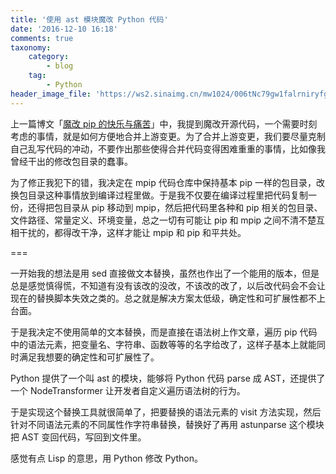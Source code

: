 ```yaml
---
title: '使用 ast 模块魔改 Python 代码'
date: '2016-12-10 16:18'
comments: true
taxonomy:
    category:
        - blog
    tag:
        - Python
header_image_file: 'https://ws2.sinaimg.cn/mw1024/006tNc79gw1falrniryfgj30xc0n0nah.jpg'
---
```


上一篇博文「[魔改 pip 的快乐与痛苦][1]」中，我提到魔改开源代码，一个需要时刻考虑的事情，就是如何方便地合并上游变更。为了合并上游变更，我们要尽量克制自己乱写代码的冲动，不要作出那些使得合并代码变得困难重重的事情，比如像我曾经干出的修改包目录的蠢事。

为了修正我犯下的错，我决定在 mpip 代码仓库中保持基本 pip 一样的包目录，改换包目录这种事情放到编译过程里做。于是我不仅要在编译过程里把代码复制一份，还得把包目录从 pip 移动到 mpip，然后把代码里各种和 pip 相关的包目录、文件路径、常量定义、环境变量，总之一切有可能让 pip 和 mpip 之间不清不楚互相干扰的，都得改干净，这样才能让 mpip 和 pip 和平共处。

===

一开始我的想法是用 sed 直接做文本替换，虽然也作出了一个能用的版本，但是总是感觉慎得慌，不知道有没有该改的没改，不该改的改了，以后改代码会不会让现在的替换脚本失效之类的。总之就是解决方案太低级，确定性和可扩展性都不上台面。

于是我决定不使用简单的文本替换，而是直接在语法树上作文章，遍历 pip 代码中的语法元素，把变量名、字符串、函数等等的名字给改了，这样子基本上就能同时满足我想要的确定性和可扩展性了。

Python 提供了一个叫 ast 的模块，能够将 Python 代码 parse 成 AST，还提供了一个 NodeTransformer 让开发者自定义遍历语法树的行为。

于是实现这个替换工具就很简单了，把要替换的语法元素的 visit 方法实现，然后针对不同语法元素的不同属性作字符串替换，替换好了再用 astunparse 这个模块把 AST 变回代码，写回到文件里。

感觉有点 Lisp 的意思，用 Python 修改 Python。

[1]:https://blog.jamespan.me/posts/mpip-the-good-the-bad-and-the-ugly

